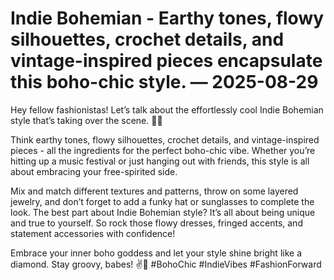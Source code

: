 # Indie Bohemian - Earthy tones, flowy silhouettes, crochet details, and vintage-inspired pieces encapsulate this boho-chic style. — 2025-08-29

Hey fellow fashionistas! Let’s talk about the effortlessly cool Indie Bohemian style that’s taking over the scene. 🌿🌻

Think earthy tones, flowy silhouettes, crochet details, and vintage-inspired pieces - all the ingredients for the perfect boho-chic vibe. Whether you’re hitting up a music festival or just hanging out with friends, this style is all about embracing your free-spirited side.

Mix and match different textures and patterns, throw on some layered jewelry, and don’t forget to add a funky hat or sunglasses to complete the look. The best part about Indie Bohemian style? It’s all about being unique and true to yourself. So rock those flowy dresses, fringed accents, and statement accessories with confidence!

Embrace your inner boho goddess and let your style shine bright like a diamond. Stay groovy, babes! ✌️🌸 #BohoChic #IndieVibes #FashionForward